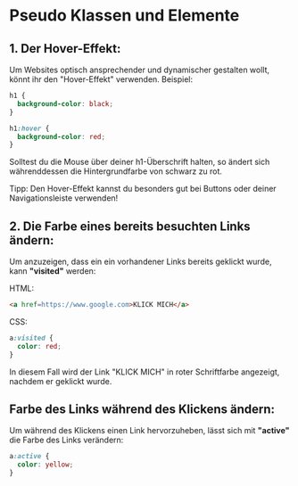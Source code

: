 # Pseudo Klassen und Elemente

## 1. Der Hover-Effekt:

Um Websites optisch ansprechender und dynamischer gestalten wollt, könnt ihr den "Hover-Effekt" verwenden.
Beispiel:

```css
h1 {
  background-color: black;
}

h1:hover {
  background-color: red;
}
```

Solltest du die Mouse über deiner h1-Überschrift halten, so ändert sich währenddessen die Hintergrundfarbe von schwarz zu rot.

Tipp: Den Hover-Effekt kannst du besonders gut bei Buttons oder deiner Navigationsleiste verwenden!

## 2. Die Farbe eines bereits besuchten Links ändern:

Um anzuzeigen, dass ein ein vorhandener Links bereits geklickt wurde, kann **"visited"** werden:

HTML:

```html
<a href=https://www.google.com>KLICK MICH</a>
```

CSS:

```css
a:visited {
  color: red;
}
```

In diesem Fall wird der Link "KLICK MICH" in roter Schriftfarbe angezeigt, nachdem er geklickt wurde.

## Farbe des Links während des Klickens ändern:

Um während des Klickens einen Link hervorzuheben, lässt sich mit **"active"** die Farbe des Links verändern:

```css
a:active {
  color: yellow;
}
```
